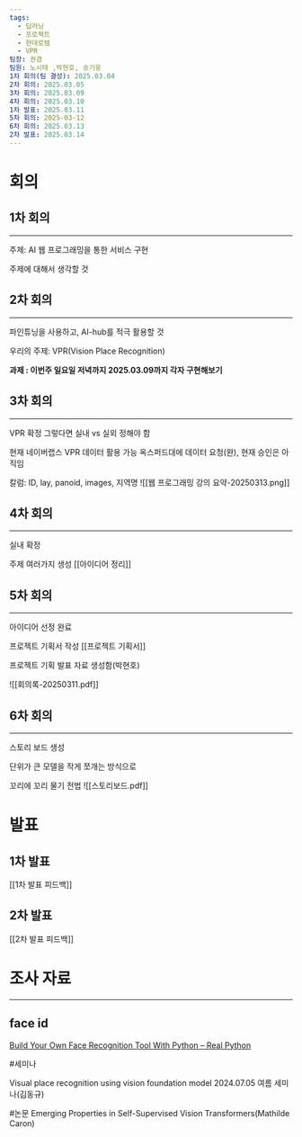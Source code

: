 ```yaml
---
tags:
  - 딥러닝
  - 프로젝트
  - 현대로템
  - VPR
팀장: 권겸
팀원: 노시태 ,박현호, 송기웅
1차 회의(팀 결성): 2025.03.04
2차 회의: 2025.03.05
3차 회의: 2025.03.09
4차 회의: 2025.03.10
1차 발표: 2025.03.11
5차 회의: 2025-03-12
6차 회의: 2025.03.13
2차 발표: 2025.03.14
---
```

# 회의
## 1차 회의
---

주제: AI 웹 프로그래밍을 통한 서비스 구현

주제에 대해서 생각할 것
## 2차 회의
---

파인튜닝을 사용하고, AI-hub를 적극 활용할 것

우리의 주제: VPR(Vision Place Recognition)

**과제 : 이번주 일요일 저녁까지 2025.03.09까지 각자 구현해보기**

## 3차 회의
---
VPR 확정
그렇다면 실내 vs 실외 정해야 함

현재 네이버랩스 VPR 데이터 활용 가능
옥스퍼드대에 데이터 요청(완), 현재 승인은 아직임

칼럼: ID, lay, panoid, images, 지역명
![[웹 프로그래밍 강의 요약-20250313.png]]
## 4차 회의
---
실내 확정

주제 여러가지 생성
[[아이디어 정리]]

## 5차 회의
---
아이디어 선정 완료

프로젝트 기획서 작성
[[프로젝트 기획서]]

프로젝트 기획 발표 자료 생성함(박현호)

![[회의록-20250311.pdf]]

## 6차 회의
---
스토리 보드 생성

단위가 큰 모델을 작게 쪼개는 방식으로

꼬리에 꼬리 물기 전법
![[스토리보드.pdf]]

# 발표
## 1차 발표
[[1차 발표 피드백]]

## 2차 발표
[[2차 발표 피드백]]


# 조사 자료
---

## face id
[Build Your Own Face Recognition Tool With Python – Real Python](https://realpython.com/face-recognition-with-python/#step-2-load-training-data-and-train-your-model)


#세미나

Visual place recognition using vision foundation model 2024.07.05 여름 세미나(김동규)


#논문
Emerging Properties in Self-Supervised Vision Transformers(Mathilde Caron)